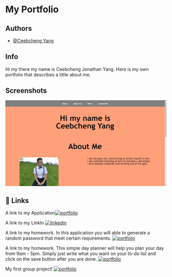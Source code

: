 
# My Portfolio

## Authors

- [@Ceebcheng Yang](https://github.com/Ceebcheng)

## Info

Hi my there my name is Ceebcheng Jonathan Yang. Here is my own
portfolio that describes a little about me.

## Screenshots

![App Screenshot](https://github.com/Ceebcheng/Portfolio/blob/main/Assets/css/Capture4.JPG)

## 🔗 Links
A link to my Application[![portfolio](https://img.shields.io/badge/my_portfolio-000?style=for-the-badge&logo=ko-fi&logoColor=white)](https://ceebcheng.github.io/Portfolio/)

A link to my LinkIn
[![linkedin](https://img.shields.io/badge/linkedin-0A66C2?style=for-the-badge&logo=linkedin&logoColor=white)](https://www.linkedin.com/in/ceebcheng-yang-66b9a422a/)

A link to my homework. In this application you will able to generate a random password that meet certain requirements.
[![portfolio](https://img.shields.io/badge/Password_Generator-000?style=for-the-badge&logo=ko-fi&logoColor=white)](https://ceebcheng.github.io/Password_Generator/)

A link to my homework. This simple day planner will help you plan your day from 9am - 5pm.
Simply just write what you want on your to-do list and click on the save button after you are done.
[![portfolio](https://img.shields.io/badge/Day_Planner-000?style=for-the-badge&logo=ko-fi&logoColor=white)](https://ceebcheng.github.io/Day-Planner/)

My first group project!
[![portfolio](https://img.shields.io/badge/Bands_and_Brews-000?style=for-the-badge&logo=ko-fi&logoColor=white)](https://leodickenson.github.io/Project_1_uofm/)